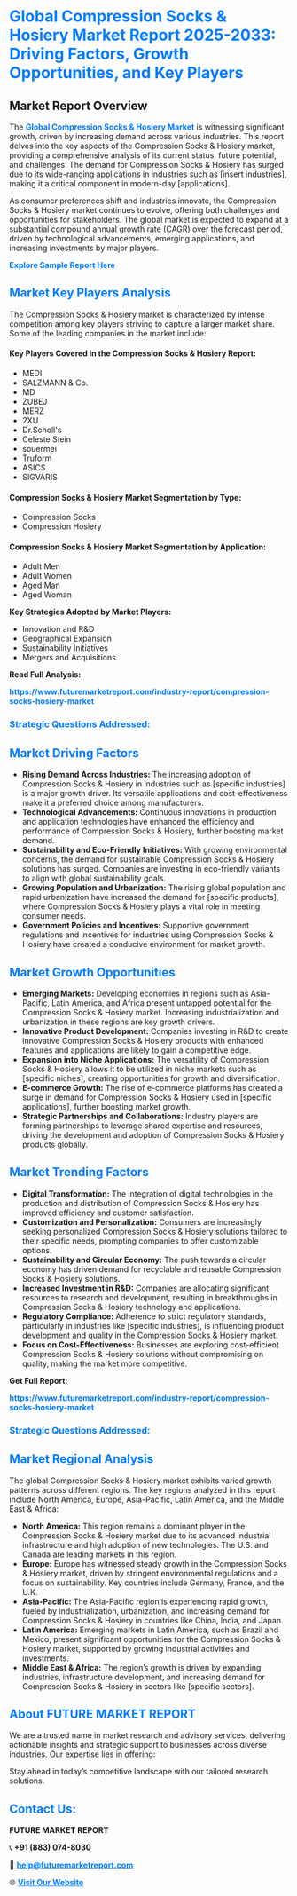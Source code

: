 <h1 style="color: #007BFF;">Global Compression Socks & Hosiery Market Report 2025-2033: Driving Factors, Growth Opportunities, and Key Players</h1>

<section id="overview">
<h2>Market Report Overview</h2>
<p>The <a href="https://www.futuremarketreport.com/industry-report/compression-socks-hosiery-market" style="color: #007BFF; text-decoration: none;"><strong>Global Compression Socks & Hosiery Market</strong></a> is witnessing significant growth, driven by increasing demand across various industries. This report delves into the key aspects of the Compression Socks & Hosiery market, providing a comprehensive analysis of its current status, future potential, and challenges. The demand for Compression Socks & Hosiery has surged due to its wide-ranging applications in industries such as [insert industries], making it a critical component in modern-day [applications].</p>
<p>As consumer preferences shift and industries innovate, the Compression Socks & Hosiery market continues to evolve, offering both challenges and opportunities for stakeholders. The global market is expected to expand at a substantial compound annual growth rate (CAGR) over the forecast period, driven by technological advancements, emerging applications, and increasing investments by major players.</p>
</section>

<section id="overview">
<p><a href="https://www.futuremarketreport.com/request-sample/reportId=83344" style="color: #007BFF; text-decoration: none;"><strong>Explore Sample Report Here</strong></a></p>
</section>

<section id="key-players">
<h2 style="color: #007BFF;">Market Key Players Analysis</h2>
<p>The Compression Socks & Hosiery market is characterized by intense competition among key players striving to capture a larger market share. Some of the leading companies in the market include:</p>
<h4>Key Players Covered in the Compression Socks & Hosiery Report:</h4>
<ul><li>MEDI</li><li>SALZMANN &amp; Co.</li><li>MD</li><li>ZUBEJ</li><li>MERZ</li><li>2XU</li><li>Dr.Scholl&#039;s</li><li>Celeste Stein</li><li>souermei</li><li>Truform</li><li>ASICS</li><li>SIGVARIS</li></ul>
<h4>Compression Socks & Hosiery Market Segmentation by Type:</h4>
<ul><li>Compression Socks</li><li>Compression Hosiery</li></ul>

<h4>Compression Socks & Hosiery Market Segmentation by Application:</h4>
<ul><li>Adult Men</li><li>Adult Women</li><li>Aged Man</li><li>Aged Woman</li></ul>
<p><strong>Key Strategies Adopted by Market Players:</strong></p>
<ul>
<li>Innovation and R&D</li>
<li>Geographical Expansion</li>
<li>Sustainability Initiatives</li>
<li>Mergers and Acquisitions</li>
</ul>
</section>

<section>
<p><strong>Read Full Analysis: </strong></p><a href="https://www.futuremarketreport.com/industry-report/compression-socks-hosiery-market" style="color: #007BFF; text-decoration: none;"><strong>https://www.futuremarketreport.com/industry-report/compression-socks-hosiery-market</strong></a>
<h3 style="color: #007BFF;">Strategic Questions Addressed:</h3>
</section>

<section id="driving-factors">
<h2 style="color: #007BFF;">Market Driving Factors</h2>
<ul>
<li><strong>Rising Demand Across Industries:</strong> The increasing adoption of Compression Socks & Hosiery in industries such as [specific industries] is a major growth driver. Its versatile applications and cost-effectiveness make it a preferred choice among manufacturers.</li>
<li><strong>Technological Advancements:</strong> Continuous innovations in production and application technologies have enhanced the efficiency and performance of Compression Socks & Hosiery, further boosting market demand.</li>
<li><strong>Sustainability and Eco-Friendly Initiatives:</strong> With growing environmental concerns, the demand for sustainable Compression Socks & Hosiery solutions has surged. Companies are investing in eco-friendly variants to align with global sustainability goals.</li>
<li><strong>Growing Population and Urbanization:</strong> The rising global population and rapid urbanization have increased the demand for [specific products], where Compression Socks & Hosiery plays a vital role in meeting consumer needs.</li>
<li><strong>Government Policies and Incentives:</strong> Supportive government regulations and incentives for industries using Compression Socks & Hosiery have created a conducive environment for market growth.</li>
</ul>
</section>

<section id="growth-opportunities">
<h2 style="color: #007BFF;">Market Growth Opportunities</h2>
<ul>
<li><strong>Emerging Markets:</strong> Developing economies in regions such as Asia-Pacific, Latin America, and Africa present untapped potential for the Compression Socks & Hosiery market. Increasing industrialization and urbanization in these regions are key growth drivers.</li>
<li><strong>Innovative Product Development:</strong> Companies investing in R&D to create innovative Compression Socks & Hosiery products with enhanced features and applications are likely to gain a competitive edge.</li>
<li><strong>Expansion into Niche Applications:</strong> The versatility of Compression Socks & Hosiery allows it to be utilized in niche markets such as [specific niches], creating opportunities for growth and diversification.</li>
<li><strong>E-commerce Growth:</strong> The rise of e-commerce platforms has created a surge in demand for Compression Socks & Hosiery used in [specific applications], further boosting market growth.</li>
<li><strong>Strategic Partnerships and Collaborations:</strong> Industry players are forming partnerships to leverage shared expertise and resources, driving the development and adoption of Compression Socks & Hosiery products globally.</li>
</ul>
</section>

<section id="trending-factors">
<h2 style="color: #007BFF;">Market Trending Factors</h2>
<ul>
<li><strong>Digital Transformation:</strong> The integration of digital technologies in the production and distribution of Compression Socks & Hosiery has improved efficiency and customer satisfaction.</li>
<li><strong>Customization and Personalization:</strong> Consumers are increasingly seeking personalized Compression Socks & Hosiery solutions tailored to their specific needs, prompting companies to offer customizable options.</li>
<li><strong>Sustainability and Circular Economy:</strong> The push towards a circular economy has driven demand for recyclable and reusable Compression Socks & Hosiery solutions.</li>
<li><strong>Increased Investment in R&D:</strong> Companies are allocating significant resources to research and development, resulting in breakthroughs in Compression Socks & Hosiery technology and applications.</li>
<li><strong>Regulatory Compliance:</strong> Adherence to strict regulatory standards, particularly in industries like [specific industries], is influencing product development and quality in the Compression Socks & Hosiery market.</li>
<li><strong>Focus on Cost-Effectiveness:</strong> Businesses are exploring cost-efficient Compression Socks & Hosiery solutions without compromising on quality, making the market more competitive.</li>
</ul>
</section>

<section>
<p><strong>Get Full Report: </strong></p><a href="https://www.futuremarketreport.com/industry-report/compression-socks-hosiery-market" style="color: #007BFF; text-decoration: none;"><strong>https://www.futuremarketreport.com/industry-report/compression-socks-hosiery-market</strong></a>
<h3 style="color: #007BFF;">Strategic Questions Addressed:</h3>
</section>


<section id="regional-analysis">
<h2 style="color: #007BFF;">Market Regional Analysis</h2>
<p>The global Compression Socks & Hosiery market exhibits varied growth patterns across different regions. The key regions analyzed in this report include North America, Europe, Asia-Pacific, Latin America, and the Middle East & Africa:</p>
<ul>
<li><strong>North America:</strong> This region remains a dominant player in the Compression Socks & Hosiery market due to its advanced industrial infrastructure and high adoption of new technologies. The U.S. and Canada are leading markets in this region.</li>
<li><strong>Europe:</strong> Europe has witnessed steady growth in the Compression Socks & Hosiery market, driven by stringent environmental regulations and a focus on sustainability. Key countries include Germany, France, and the U.K.</li>
<li><strong>Asia-Pacific:</strong> The Asia-Pacific region is experiencing rapid growth, fueled by industrialization, urbanization, and increasing demand for Compression Socks & Hosiery in countries like China, India, and Japan.</li>
<li><strong>Latin America:</strong> Emerging markets in Latin America, such as Brazil and Mexico, present significant opportunities for the Compression Socks & Hosiery market, supported by growing industrial activities and investments.</li>
<li><strong>Middle East & Africa:</strong> The region’s growth is driven by expanding industries, infrastructure development, and increasing demand for Compression Socks & Hosiery in sectors like [specific sectors].</li>
</ul>
</section>

<footer>
<h2 style="color: #007BFF;">About FUTURE MARKET REPORT</h2>
<p>We are a trusted name in market research and advisory services, delivering actionable insights and strategic support to businesses across diverse industries. Our expertise lies in offering:</p>

<p>Stay ahead in today’s competitive landscape with our tailored research solutions.</p>

<h2 style="color: #007BFF;">Contact Us:</h2>
<p><strong>FUTURE MARKET REPORT</strong></p>
<p>📞 <strong>+91 (883) 074-8030</strong></p>
<p>📧 <strong><a href="mailto:help@futuremarketreport.com" style="color: #007BFF;">help@futuremarketreport.com</a></strong></p>
<p>🌐 <strong><a href="https://www.futuremarketreport.com/" style="color: #007BFF;">Visit Our Website</a></strong></p>
</footer>